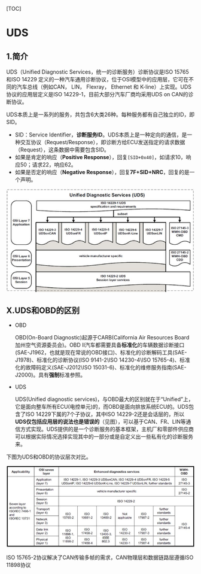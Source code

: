 [TOC]

# UDS

## 1.简介

UDS（Unified Diagnostic Services，统一的诊断服务）诊断协议是ISO 15765 和ISO 14229 定义的一种汽车通用诊断协议，位于OSI模型中的应用层，它可在不同的汽车总线（例如CAN， LIN， Flexray， Ethernet 和 K-line）上实现。UDS协议的应用层定义是ISO 14229-1，目前大部分汽车厂商均采用UDS on CAN的诊断协议。

UDS本质上是一系列的服务，共包含6大类26种。每种服务都有自己独立的ID，即SID。

- SID：Service Identifier，**诊断服务ID**。UDS本质上是一种定向的通信，是一种交互协议（Request/Response），即诊断方给ECU发送指定的请求数据（Request），这条数据中需要包含SID。
- 如果是肯定的响应（**Positive Response**），回复`[SID+0x40]`，如请求10，响应50；请求22，响应62。
- 如果是否定的响应（**Negative Response**），回复**7F+SID+NRC**，回复的是一个声明。

<img src="../FaultDiagnosis/UDS/UDS_Protocal.jpg" width="600" alt="UDS网络协议">

## X.UDS和OBD的区别

* OBD

  OBD(On-Board Diagnostic)起源于CARB(California Air Resources Board 加州空气资源委员会)。OBD II汽车都需要具备**标准化**的车辆数据诊断接口(SAE-J1962，也就是现在常说的OBD接口)、标准化的诊断解码工具(SAE-J1978)、标准化的诊断协议(ISO 9141-2\ISO 14230-4\ISO 15765-4)、标准化的故障码定义(SAE-J2012\ISO 15031-6)、标准化的维修服务指南(SAE-J2000)。具有**强制**标准参照。

* UDS

  UDS(Unified diagnostic services)，与OBD最大的区别就在于“Unified”上，它是面向整车所有ECU(电控单元)的，而OBD是面向排放系统ECU的。UDS包含了ISO 14229下属的7个子协议，其中ISO 14229-2还是会话层的，所以**UDS仅包括应用层的说法也是错误的**（见图），可以基于CAN、FR、LIN等通信方式实现。UDS提供的是一个诊断服务的基本框架，主机厂和零部件供应商可以根据实际情况选择实现其中的一部分或是自定义出一些私有化的诊断服务来。

下图为UDS和OBD的协议层次对比。

<img src="../FaultDiagnosis/UDS/UDS_OBD_COMP.jpg" width="800" alt="UDS和OBD的比较">

ISO 15765-2协议解决了CAN传输多帧的需求，CAN物理层和数据链路层遵循ISO 11898协议